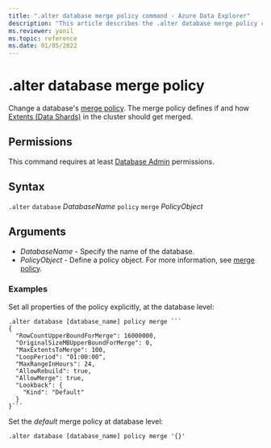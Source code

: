 ```yaml
---
title: ".alter database merge policy command - Azure Data Explorer"
description: "This article describes the .alter database merge policy command in Azure Data Explorer."
ms.reviewer: yonil
ms.topic: reference
ms.date: 01/05/2022
---
```

# .alter database merge policy

Change a database's [merge policy](mergepolicy.md). The merge policy defines if and how [Extents (Data Shards)](../management/extents-overview.md) in the cluster should get merged.

## Permissions

This command requires at least [Database Admin](access-control/role-based-access-control.md) permissions.

## Syntax

`.alter` `database` *DatabaseName* `policy` `merge` *PolicyObject*

## Arguments

- *DatabaseName* - Specify the name of the database.
- *PolicyObject* - Define a policy object. For more information, see [merge policy](mergepolicy.md).

### Examples

Set all properties of the policy explicitly, at the database level:

~~~kusto
.alter database [database_name] policy merge ```
{
  "RowCountUpperBoundForMerge": 16000000,
  "OriginalSizeMBUpperBoundForMerge": 0,
  "MaxExtentsToMerge": 100,
  "LoopPeriod": "01:00:00",
  "MaxRangeInHours": 24,
  "AllowRebuild": true,
  "AllowMerge": true,
  "Lookback": {
    "Kind": "Default"
  }
}```
~~~

Set the *default* merge policy at database level:

```kusto
.alter database [database_name] policy merge '{}'
```
